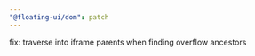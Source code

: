 ```yaml
---
"@floating-ui/dom": patch
---
```


fix: traverse into iframe parents when finding overflow ancestors
